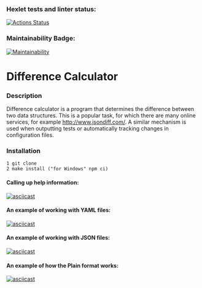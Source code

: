 ### Hexlet tests and linter status:

[![Actions Status](https://github.com/nneversky/fullstack-javascript-project-46/actions/workflows/hexlet-check.yml/badge.svg)](https://github.com/nneversky/fullstack-javascript-project-46/actions)

### Maintainability Badge:

[![Maintainability](https://api.codeclimate.com/v1/badges/1d7dd057218971971a87/maintainability)](https://codeclimate.com/github/nneversky/fullstack-javascript-project-46/maintainability)

# Difference Calculator

### Description

Difference calculator is a program that determines the difference between two data structures. This is a popular task, for which there are many online services, for example http://www.jsondiff.com/. A similar mechanism is used when outputting tests or automatically tracking changes in configuration files.

### Installation

```
1 git clone
2 make install ("for Windows" npm ci)
```

#### Calling up help information:

[![asciicast](https://asciinema.org/a/F8xCWPVoTgc5skuArCRs9XsES.svg)](https://asciinema.org/a/F8xCWPVoTgc5skuArCRs9XsES)

#### An example of working with YAML files:

[![asciicast](https://asciinema.org/a/I2iKsMaj9qKeAhpVkzKcH1KG8.svg)](https://asciinema.org/a/I2iKsMaj9qKeAhpVkzKcH1KG8)

#### An example of working with JSON files:

[![asciicast](https://asciinema.org/a/LIddm6K56sp0yzn6e8z9l6MZ7.svg)](https://asciinema.org/a/LIddm6K56sp0yzn6e8z9l6MZ7)

#### An example of how the Plain format works:

[![asciicast](https://asciinema.org/a/2r0TSiSjnNhlm6AIc5Oc7bgHj.svg)](https://asciinema.org/a/2r0TSiSjnNhlm6AIc5Oc7bgHj)
